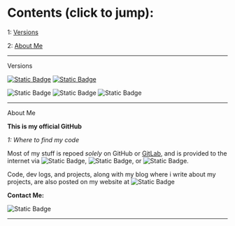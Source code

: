 # Contents (click to jump):

1: [Versions](#v)

2: [About Me](#a)

----

<a name="v">Versions</a>

[![Static Badge](https://img.shields.io/badge/Projects_In_Docs%3A-One-blue)](docs.ionicmage.com)
[![Static Badge](https://img.shields.io/badge/Website_Version-V_0.5-blue)](https://www.ionicmage.com)

![Static Badge](https://img.shields.io/badge/The_SPD_Version%3A-Released_and_Archived-blue)
![Static Badge](https://img.shields.io/badge/JAWS_Version-V_InDev-orange)
![Static Badge](https://img.shields.io/badge/IMBY_Version-V_InDev-orange)

----

<a name="a">About Me</a>

**This is my official GitHub** 

*1: Where to find my code*

Most of my stuff is repoed *solely* on GitHub or [GitLab](https://gitlab.com/ionicmage), and is provided to the internet via ![Static Badge](https://img.shields.io/badge/Vercel-orange), ![Static Badge](https://img.shields.io/badge/Heroku-purple), or ![Static Badge](https://img.shields.io/badge/PythonAnywhere-red). 

Code, dev logs, and projects, along with my blog where i write about my projects, are also posted on my website at ![Static Badge](https://img.shields.io/badge/ionicmage.com-blue)

**Contact Me:**

![Static Badge](https://img.shields.io/badge/john%40ionicmage.com-blue)

----



